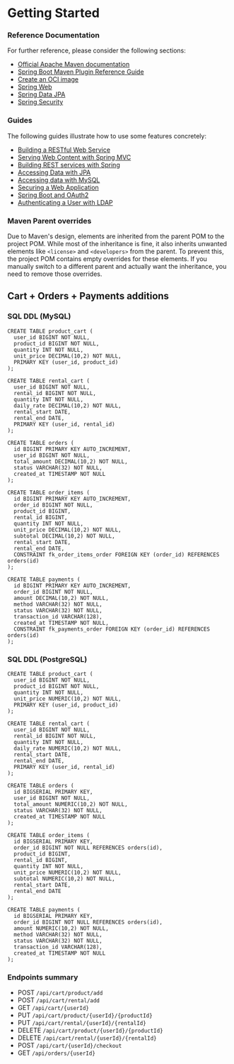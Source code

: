 # Getting Started

### Reference Documentation
For further reference, please consider the following sections:

* [Official Apache Maven documentation](https://maven.apache.org/guides/index.html)
* [Spring Boot Maven Plugin Reference Guide](https://docs.spring.io/spring-boot/3.5.4/maven-plugin)
* [Create an OCI image](https://docs.spring.io/spring-boot/3.5.4/maven-plugin/build-image.html)
* [Spring Web](https://docs.spring.io/spring-boot/3.5.4/reference/web/servlet.html)
* [Spring Data JPA](https://docs.spring.io/spring-boot/3.5.4/reference/data/sql.html#data.sql.jpa-and-spring-data)
* [Spring Security](https://docs.spring.io/spring-boot/3.5.4/reference/web/spring-security.html)

### Guides
The following guides illustrate how to use some features concretely:

* [Building a RESTful Web Service](https://spring.io/guides/gs/rest-service/)
* [Serving Web Content with Spring MVC](https://spring.io/guides/gs/serving-web-content/)
* [Building REST services with Spring](https://spring.io/guides/tutorials/rest/)
* [Accessing Data with JPA](https://spring.io/guides/gs/accessing-data-jpa/)
* [Accessing data with MySQL](https://spring.io/guides/gs/accessing-data-mysql/)
* [Securing a Web Application](https://spring.io/guides/gs/securing-web/)
* [Spring Boot and OAuth2](https://spring.io/guides/tutorials/spring-boot-oauth2/)
* [Authenticating a User with LDAP](https://spring.io/guides/gs/authenticating-ldap/)

### Maven Parent overrides

Due to Maven's design, elements are inherited from the parent POM to the project POM.
While most of the inheritance is fine, it also inherits unwanted elements like `<license>` and `<developers>` from the parent.
To prevent this, the project POM contains empty overrides for these elements.
If you manually switch to a different parent and actually want the inheritance, you need to remove those overrides.


## Cart + Orders + Payments additions

### SQL DDL (MySQL)

```
CREATE TABLE product_cart (
  user_id BIGINT NOT NULL,
  product_id BIGINT NOT NULL,
  quantity INT NOT NULL,
  unit_price DECIMAL(10,2) NOT NULL,
  PRIMARY KEY (user_id, product_id)
);

CREATE TABLE rental_cart (
  user_id BIGINT NOT NULL,
  rental_id BIGINT NOT NULL,
  quantity INT NOT NULL,
  daily_rate DECIMAL(10,2) NOT NULL,
  rental_start DATE,
  rental_end DATE,
  PRIMARY KEY (user_id, rental_id)
);

CREATE TABLE orders (
  id BIGINT PRIMARY KEY AUTO_INCREMENT,
  user_id BIGINT NOT NULL,
  total_amount DECIMAL(10,2) NOT NULL,
  status VARCHAR(32) NOT NULL,
  created_at TIMESTAMP NOT NULL
);

CREATE TABLE order_items (
  id BIGINT PRIMARY KEY AUTO_INCREMENT,
  order_id BIGINT NOT NULL,
  product_id BIGINT,
  rental_id BIGINT,
  quantity INT NOT NULL,
  unit_price DECIMAL(10,2) NOT NULL,
  subtotal DECIMAL(10,2) NOT NULL,
  rental_start DATE,
  rental_end DATE,
  CONSTRAINT fk_order_items_order FOREIGN KEY (order_id) REFERENCES orders(id)
);

CREATE TABLE payments (
  id BIGINT PRIMARY KEY AUTO_INCREMENT,
  order_id BIGINT NOT NULL,
  amount DECIMAL(10,2) NOT NULL,
  method VARCHAR(32) NOT NULL,
  status VARCHAR(32) NOT NULL,
  transaction_id VARCHAR(128),
  created_at TIMESTAMP NOT NULL,
  CONSTRAINT fk_payments_order FOREIGN KEY (order_id) REFERENCES orders(id)
);
```

### SQL DDL (PostgreSQL)

```
CREATE TABLE product_cart (
  user_id BIGINT NOT NULL,
  product_id BIGINT NOT NULL,
  quantity INT NOT NULL,
  unit_price NUMERIC(10,2) NOT NULL,
  PRIMARY KEY (user_id, product_id)
);

CREATE TABLE rental_cart (
  user_id BIGINT NOT NULL,
  rental_id BIGINT NOT NULL,
  quantity INT NOT NULL,
  daily_rate NUMERIC(10,2) NOT NULL,
  rental_start DATE,
  rental_end DATE,
  PRIMARY KEY (user_id, rental_id)
);

CREATE TABLE orders (
  id BIGSERIAL PRIMARY KEY,
  user_id BIGINT NOT NULL,
  total_amount NUMERIC(10,2) NOT NULL,
  status VARCHAR(32) NOT NULL,
  created_at TIMESTAMP NOT NULL
);

CREATE TABLE order_items (
  id BIGSERIAL PRIMARY KEY,
  order_id BIGINT NOT NULL REFERENCES orders(id),
  product_id BIGINT,
  rental_id BIGINT,
  quantity INT NOT NULL,
  unit_price NUMERIC(10,2) NOT NULL,
  subtotal NUMERIC(10,2) NOT NULL,
  rental_start DATE,
  rental_end DATE
);

CREATE TABLE payments (
  id BIGSERIAL PRIMARY KEY,
  order_id BIGINT NOT NULL REFERENCES orders(id),
  amount NUMERIC(10,2) NOT NULL,
  method VARCHAR(32) NOT NULL,
  status VARCHAR(32) NOT NULL,
  transaction_id VARCHAR(128),
  created_at TIMESTAMP NOT NULL
);
```

### Endpoints summary

- POST `/api/cart/product/add`
- POST `/api/cart/rental/add`
- GET `/api/cart/{userId}`
- PUT `/api/cart/product/{userId}/{productId}`
- PUT `/api/cart/rental/{userId}/{rentalId}`
- DELETE `/api/cart/product/{userId}/{productId}`
- DELETE `/api/cart/rental/{userId}/{rentalId}`
- POST `/api/cart/{userId}/checkout`
- GET `/api/orders/{userId}`

